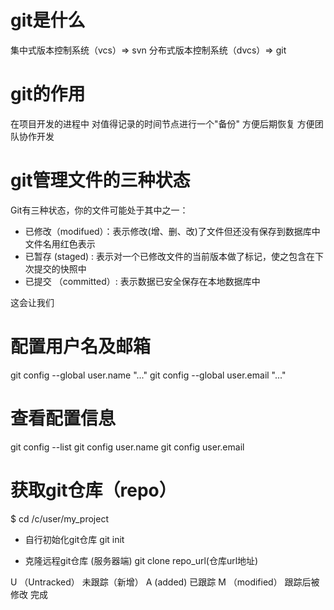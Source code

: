 # git是什么
集中式版本控制系统（vcs）=> svn
分布式版本控制系统（dvcs）=> git

# git的作用
在项目开发的进程中 对值得记录的时间节点进行一个"备份" 方便后期恢复
方便团队协作开发

# git管理文件的三种状态

Git有三种状态，你的文件可能处于其中之一：
- 已修改（modifued）：表示修改(增、删、改)了文件但还没有保存到数据库中 文件名用红色表示
- 已暂存 (staged) : 表示对一个已修改文件的当前版本做了标记，使之包含在下次提交的快照中
- 已提交 （committed）: 表示数据已安全保存在本地数据库中

这会让我们



# 配置用户名及邮箱

git config --global user.name "..."
git config --global user.email "..."


# 查看配置信息
git config --list
git config user.name
git config user.email

# 获取git仓库（repo）
$ cd /c/user/my_project

- 自行初始化git仓库
git init 

- 克隆远程git仓库 (服务器端)
git clone repo_url(仓库url地址)

U （Untracked） 未跟踪（新增）
A (added) 已跟踪
M （modified） 跟踪后被修改 完成